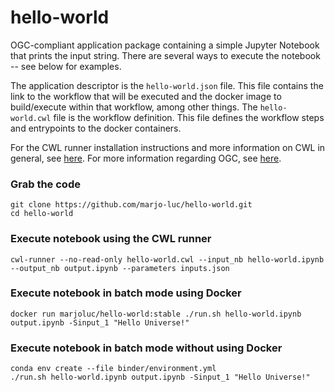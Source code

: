 # hello-world

OGC-compliant application package containing a simple Jupyter Notebook that prints the input string. There are several ways to execute the notebook -- see below for examples.

The application descriptor is the ```hello-world.json``` file. This file contains the link to the workflow that will be executed and the docker image to build/execute within that workflow, among other things. The ```hello-world.cwl``` file is the workflow definition. This file defines the workflow steps and entrypoints to the docker containers.

For the CWL runner installation instructions and more information on CWL in general, see [here](https://www.commonwl.org/).
For more information regarding OGC, see [here](https://www.ogc.org/).

### Grab the code
```
git clone https://github.com/marjo-luc/hello-world.git
cd hello-world
```

### Execute notebook using the CWL runner
```
cwl-runner --no-read-only hello-world.cwl --input_nb hello-world.ipynb --output_nb output.ipynb --parameters inputs.json
```

### Execute notebook in batch mode using Docker
```
docker run marjoluc/hello-world:stable ./run.sh hello-world.ipynb output.ipynb -Sinput_1 "Hello Universe!"
```

### Execute notebook in batch mode without using Docker
```
conda env create --file binder/environment.yml
./run.sh hello-world.ipynb output.ipynb -Sinput_1 "Hello Universe!"
```
